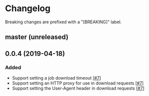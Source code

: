 # Changelog

Breaking changes are prefixed with a "[BREAKING]" label.

## master (unreleased)




## 0.0.4 (2019-04-18)

### Added

- Support setting a job download timeout [[#7](https://github.com/skroutz/ferto-rb/pull/7)]
- Support setting an HTTP proxy for use in download requests [[#7](https://github.com/skroutz/ferto-rb/pull/7)]
- Support setting the User-Agent header in download requests [[#7](https://github.com/skroutz/ferto-rb/pull/7)]
